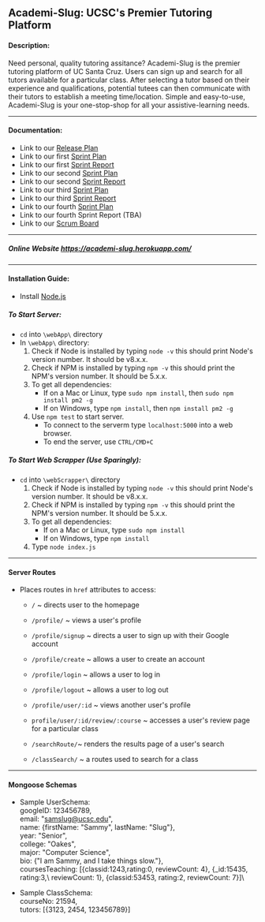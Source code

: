 ## Academi-Slug: UCSC's Premier Tutoring Platform




#### Description: 
Need personal, quality tutoring assitance? Academi-Slug is the premier tutoring platform of UC Santa Cruz. Users can sign up and search for all tutors available for a particular class. After selecting a tutor based on their experience and qualifications, potential tutees can then communicate with their tutors to establish a meeting time/location. Simple and easy-to-use, Academi-Slug is your one-stop-shop for all your assistive-learning needs.

---

#### Documentation:
- Link to our [Release Plan](Documents/Release%20Plan.pdf)
- Link to our first [Sprint Plan](Documents/Sprint%201%20Plan.pdf)
- Link to our first [Sprint Report](Documents/Sprint_1_Report.pdf)
- Link to our second [Sprint Plan](Documents/Sprint_2_Plan.pdf)
- Link to our second [Sprint Report](Documents/Sprint_2_Report.pdf)
- Link to our third [Sprint Plan](Documents/Sprint%203%20Plan.pdf)
- Link to our third [Sprint Report](Documents/Sprint_3_Report%20Plan.pdf)
- Link to our fourth [Sprint Plan](Documents/Sprint_4_Plan.pdf)
- Link to our fourth Sprint Report (TBA)
- Link to our [Scrum Board](https://trello.com/b/3utiz3Fv/scrum-board)

---

##### Online Website https://academi-slug.herokuapp.com/

---

#### Installation Guide:
- Install [Node.js](https://nodejs.org/en/)

##### To Start Server:
- `cd` into `\webApp\` directory
- In `\webApp\` directory:
   1. Check if Node is installed by typing `node -v` this should print Node's version number. It should be v8.x.x.
   2. Check if NPM is installed by typing `npm -v` this should print the NPM's version number. It should be 5.x.x.
   3. To get all dependencies:
   		- If on a Mac or Linux, type `sudo npm install`, then `sudo npm install pm2 -g` 
	 	- If on Windows, type `npm install`, then `npm install pm2 -g`
   4. Use `npm test` to start server.
      - To connect to the serverm type `localhost:5000` into a web browser.
      - To end the server, use `CTRL/CMD+C`

##### To Start Web Scrapper (Use Sparingly):
- `cd` into `\webScrapper\` directory
   1. Check if Node is installed by typing `node -v` this should print Node's version number. It should be v8.x.x.
   2. Check if NPM is installed by typing `npm -v` this should print the NPM's version number. It should be 5.x.x.
   3. To get all dependencies: 
   		- If on a Mac or Linux, type `sudo npm install` 
	 	- If on Windows, type `npm install`
   4. Type `node index.js`

---
#### Server Routes
- Places routes in `href` attributes to access: 
	- `/` ~ directs user to the homepage
 
	- `/profile/` ~ views a user's profile
	- `/profile/signup` ~ directs a user to sign up with their Google account
	- `/profile/create` ~ allows a user to create an account
	- `/profile/login` ~ allows a user to log in
	- `/profile/logout` ~ allows a user to log out
	- `/profile/user/:id` ~ views another user's profile
	- `profile/user/:id/review/:course` ~ accesses a user's review page for a particular class

	- `/searchRoute/`~ renders the results page of a user's search

	- `/classSearch/` ~ a routes used to search for a class

---
#### Mongoose Schemas

- Sample UserSchema:\
	googleID: 123456789,\
	email: "samslug@ucsc.edu",\
	name: {firstName: "Sammy", lastName: "Slug"},\
	year: "Senior",\
	college: "Oakes",\
	major: "Computer Science",\
	bio: {"I am Sammy, and I take things slow."},\
	coursesTeaching: [{classid:1243,rating:0, reviewCount: 4}, {_id:15435, rating:3,\ reviewCount: 1}, {classid:53453, rating:2, reviewCount: 7}]\

- Sample ClassSchema:\
	courseNo: 21594,\
	tutors: [{3123, 2454, 123456789}]
